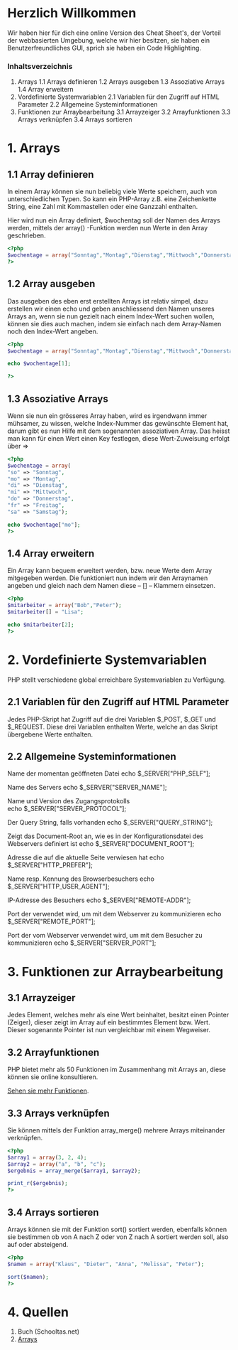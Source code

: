 # Herzlich Willkommen

Wir haben hier für dich eine online Version des Cheat Sheet's, der Vorteil der webbasierten Umgebung, welche wir hier besitzen, sie haben ein Benutzerfreundliches GUI, sprich sie haben ein Code Highlighting.


### Inhaltsverzeichnis

1. Arrays
1.1 Arrays definieren
1.2 Arrays ausgeben
1.3 Assoziative Arrays
1.4 Array erweitern
2. Vordefinierte Systemvariablen
2.1 Variablen für den Zugriff auf HTML Parameter
2.2 Allgemeine Systeminformationen
3. Funktionen zur Arraybearbeitung
3.1 Arrayzeiger
3.2 Arrayfunktionen
3.3 Arrays verknüpfen
3.4 Arrays sortieren


# 1. Arrays

## 1.1 Array definieren

In einem Array können sie nun beliebig viele Werte speichern, auch von unterschiedlichen Typen. So kann ein PHP-Array z.B. eine Zeichenkette String, eine Zahl mit Kommastellen oder eine Ganzzahl enthalten. 

Hier wird nun ein Array definiert, $wochentag soll der Namen des Arrays werden, mittels der array() -Funktion werden nun Werte in den Array geschrieben. 

```php
<?php
$wochentage = array("Sonntag","Montag","Dienstag","Mittwoch","Donnerstag","Freitag","Samstag");
?>
```

## 1.2 Array ausgeben

Das ausgeben des eben erst erstellten Arrays ist relativ simpel, dazu erstellen wir einen echo und geben anschliessend den Namen unseres Arrays an, wenn sie nun gezielt nach einem Index-Wert suchen wollen, können sie dies auch machen, indem sie einfach nach dem Array-Namen noch den Index-Wert angeben. 

```php
<?php
$wochentage = array("Sonntag","Montag","Dienstag","Mittwoch","Donnerstag","Freitag","Samstag");

echo $wochentage[1];

?>
```

## 1.3 Assoziative Arrays

Wenn sie nun ein grösseres Array haben, wird es irgendwann immer mühsamer, zu wissen, welche Index-Nummer das gewünschte Element hat, darum gibt es nun Hilfe mit dem sogenannten assoziativen Array. Das heisst man kann für einen Wert einen Key festlegen, diese Wert-Zuweisung erfolgt über => 

```php
<?php
$wochentage = array(
"so" => "Sonntag",
"mo" => "Montag",
"di" => "Dienstag",
"mi" => "Mittwoch",
"do" => "Donnerstag",
"fr" => "Freitag",
"sa" => "Samstag");

echo $wochentage["mo"];
?>
```

## 1.4 Array erweitern

Ein Array kann bequem erweitert werden, bzw. neue Werte dem Array mitgegeben werden. Die funktioniert nun indem wir den Arraynamen angeben und gleich nach dem Namen diese – [] – Klammern einsetzen. 

```php
<?php
$mitarbeiter = array("Bob","Peter");
$mitarbeiter[] = "Lisa";

echo $mitarbeiter[2];
?>
```


# 2. Vordefinierte Systemvariablen

PHP stellt verschiedene global erreichbare Systemvariablen zu Verfügung. 

## 2.1 Variablen für den Zugriff auf HTML Parameter

Jedes PHP-Skript hat Zugriff auf die drei Variablen $_POST, $_GET und $_REQUEST. Diese drei Variablen enthalten Werte, welche an das Skript übergebene Werte enthalten.

## 2.2 Allgemeine Systeminformationen

Name der momentan geöffneten Datei
echo $_SERVER["PHP_SELF"]; 

Name des Servers
echo $_SERVER["SERVER_NAME"]; 

Name und Version des Zugangsprotokolls  
echo $_SERVER["SERVER_PROTOCOL"]; 

Der Query String, falls vorhanden 
echo $_SERVER["QUERY_STRING"]; 

Zeigt das Document-Root an, wie es in der Konfigurationsdatei des Webservers definiert ist 
echo $_SERVER["DOCUMENT_ROOT"]; 

Adresse die auf die aktuelle Seite verwiesen hat
echo $_SERVER["HTTP_PREFER"]; 

Name resp. Kennung des Browserbesuchers
echo $_SERVER["HTTP_USER_AGENT"]; 

IP-Adresse des Besuchers
echo $_SERVER["REMOTE-ADDR"]; 

Port der verwendet wird, um mit dem Webserver zu kommunizieren
echo $_SERVER["REMOTE_PORT"]; 

Port der vom Webserver verwendet wird, um mit dem Besucher zu kommunizieren
echo $_SERVER["SERVER_PORT"]; 


# 3. Funktionen zur Arraybearbeitung

## 3.1 Arrayzeiger

Jedes Element, welches mehr als eine Wert beinhaltet, besitzt einen Pointer (Zeiger), dieser zeigt im Array auf ein bestimmtes Element bzw. Wert. Dieser sogenannte Pointer ist nun vergleichbar mit einem Wegweiser. 

## 3.2 Arrayfunktionen

PHP bietet mehr als 50 Funktionen im Zusammenhang mit Arrays an, diese können sie online konsultieren.

 [Sehen sie mehr Funktionen](http://php.net/manual/de/ref.array.php).

## 3.3 Arrays verknüpfen

Sie können mittels der Funktion array_merge() mehrere Arrays miteinander verknüpfen. 

```php
<?php
$array1 = array(3, 2, 4);
$array2 = array("a", "b", "c");
$ergebnis = array_merge($array1, $array2);

print_r($ergebnis);
?>
```

## 3.4 Arrays sortieren

Arrays können sie mit der Funktion sort() sortiert werden, ebenfalls können sie bestimmen ob von A nach Z oder von Z nach A sortiert werden soll, also auf oder absteigend. 

```php
<?php
$namen = array("Klaus", "Dieter", "Anna", "Melissa", "Peter");

sort($namen);
?>
```


# 4. Quellen

1. Buch (Schooltas.net)
2. [Arrays](http://php.net/manual/de/language.types.array.php)
